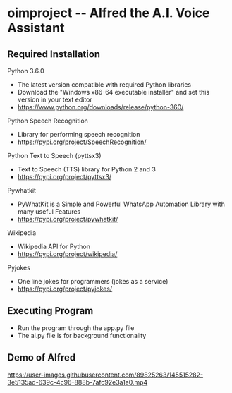 # oimproject -- Alfred the A.I. Voice Assistant

## Required Installation
Python 3.6.0
- The latest version compatible with required Python libraries
- Download the "Windows x86-64 executable installer" and set this version in your text editor
- https://www.python.org/downloads/release/python-360/

Python Speech Recognition
- Library for performing speech recognition
- https://pypi.org/project/SpeechRecognition/

Python Text to Speech (pyttsx3)
- Text to Speech (TTS) library for Python 2 and 3
- https://pypi.org/project/pyttsx3/

Pywhatkit
- PyWhatKit is a Simple and Powerful WhatsApp Automation Library with many useful Features
- https://pypi.org/project/pywhatkit/

Wikipedia
- Wikipedia API for Python
- https://pypi.org/project/wikipedia/

Pyjokes
- One line jokes for programmers (jokes as a service)
- https://pypi.org/project/pyjokes/

## Executing Program
- Run the program through the app.py file
- The ai.py file is for background functionality

## Demo of Alfred
https://user-images.githubusercontent.com/89825263/145515282-3e5135ad-639c-4c96-888b-7afc92e3a1a0.mp4
